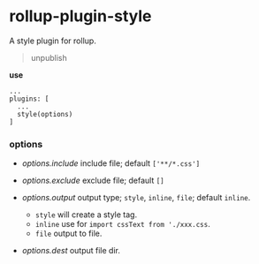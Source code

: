 # rollup-plugin-style

A style plugin for rollup.

> unpublish

**use**

```ls
...
plugins: [
  ...
  style(options)
]
```

### options

+ *options.include* include file; default `['**/*.css']`
+ *options.exclude* exclude file; default `[]`
+ *options.output* output type; `style`, `inline`, `file`; default `inline`.
  
  - `style` will create a style tag.
  - `inline` use for `import cssText from './xxx.css`.
  - `file` output to file.

+ *options.dest* output file dir.

